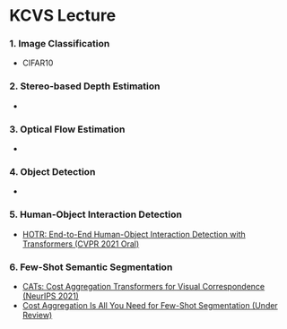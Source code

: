 # KCVS Lecture
### 1. Image Classification
- CIFAR10
### 2. Stereo-based Depth Estimation
-

### 3. Optical Flow Estimation
- 
 
### 4. Object Detection
-

### 5. Human-Object Interaction Detection
- [HOTR: End-to-End Human-Object Interaction Detection with Transformers (CVPR 2021 Oral)](https://github.com/mlvlab/HOTR)

### 6. Few-Shot Semantic Segmentation
- [CATs: Cost Aggregation Transformers for Visual Correspondence (NeurIPS 2021)](https://sunghwanhong.github.io/CATs/)
- [Cost Aggregation Is All You Need for Few-Shot Segmentation (Under Review)](https://seokju-cho.github.io/VAT/)
